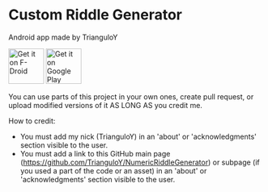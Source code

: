 # Custom Riddle Generator

Android app made by TrianguloY

[<img src="https://fdroid.gitlab.io/artwork/badge/get-it-on.png"
     alt="Get it on F-Droid"
     height="70">](https://f-droid.org/packages/com.trianguloy.numericriddlegenerator/)
[<img src="https://play.google.com/intl/en_us/badges/images/generic/en-play-badge.png"
     alt="Get it on Google Play"
     height="70">](https://play.google.com/store/apps/details?id=com.trianguloy.numericriddlegenerator)

You can use parts of this project in your own ones, create pull request, or upload modified versions of it AS LONG AS you credit me.

How to credit:
- You must add my nick (TrianguloY) in an 'about' or 'acknowledgments' section visible to the user.
- You must add a link to this GitHub main page (https://github.com/TrianguloY/NumericRiddleGenerator) or subpage (if you used a part of the code or an asset) in an 'about' or 'acknowledgments' section visible to the user.
